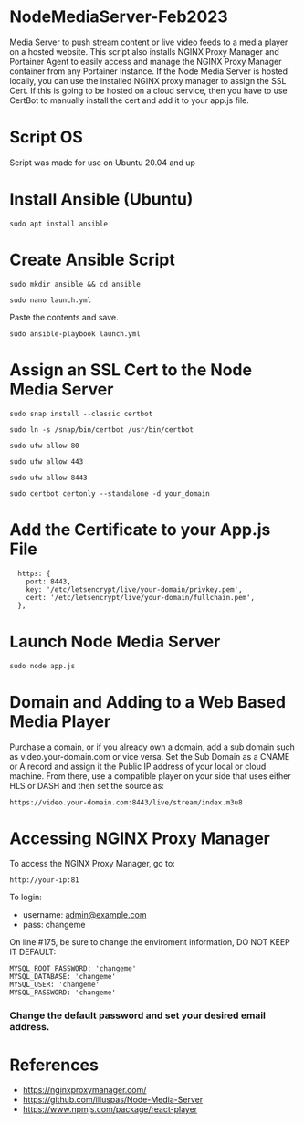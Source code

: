 # NodeMediaServer-Feb2023
Media Server to push stream content or live video feeds to a media player on a hosted website. This script also installs NGINX Proxy Manager and Portainer Agent to easily access and manage the NGINX Proxy Manager container from any Portainer Instance. If the Node Media Server is hosted locally, you can use the installed NGINX proxy manager to assign the SSL Cert. If this is going to be hosted on a cloud service, then you have to use CertBot to manually install the cert and add it to your app.js file. 

# Script OS
Script was made for use on Ubuntu 20.04 and up

# Install Ansible (Ubuntu)
```
sudo apt install ansible
```
# Create Ansible Script
```
sudo mkdir ansible && cd ansible
```
```
sudo nano launch.yml
```
Paste the contents and save.
```
sudo ansible-playbook launch.yml
```

# Assign an SSL Cert to the Node Media Server
```
sudo snap install --classic certbot
```
```
sudo ln -s /snap/bin/certbot /usr/bin/certbot
```
```
sudo ufw allow 80
```
```
sudo ufw allow 443
```
```
sudo ufw allow 8443
```
```
sudo certbot certonly --standalone -d your_domain
```
# Add the Certificate to your App.js File
```
  https: {
    port: 8443,
    key: '/etc/letsencrypt/live/your-domain/privkey.pem',
    cert: '/etc/letsencrypt/live/your-domain/fullchain.pem',
  },
```
# Launch Node Media Server
```
sudo node app.js
```
# Domain and Adding to a Web Based Media Player
Purchase a domain, or if you already own a domain, add a sub domain such as video.your-domain.com or vice versa. Set the Sub Domain as a CNAME or A record and assign it the Public IP address of your local or cloud machine. From there, use a compatible player on your side that uses either HLS or DASH and then set the source as:
```
https://video.your-domain.com:8443/live/stream/index.m3u8
```
# Accessing NGINX Proxy Manager
To access the NGINX Proxy Manager, go to:
```
http://your-ip:81
```
To login:
- username: admin@example.com
- pass: changeme

On line #175, be sure to change the enviroment information, DO NOT KEEP IT DEFAULT:
```
MYSQL_ROOT_PASSWORD: 'changeme'
MYSQL_DATABASE: 'changeme'
MYSQL_USER: 'changeme'
MYSQL_PASSWORD: 'changeme'
```

### Change the default password and set your desired email address.

# References
- https://nginxproxymanager.com/
- https://github.com/illuspas/Node-Media-Server
- https://www.npmjs.com/package/react-player
